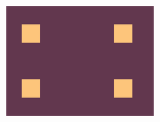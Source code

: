 
<div class="base">
  <div class="square a" ></div>
  <div class="square b" ></div>
  <div class="square c" ></div>
  <div class="square d" ></div>
</div>

<style>
  .base {
    position: absolute;
    width: 400px;
    height: 300px;
    background: #62374e;
  }
  .square {
    width: 50px;
    height: 50px;
    background: #fdc57b;
  }
  .a {
    margin-top:50px;
    margin-left:42px;
  }
  .b {
    margin-top:100px;
    margin-left:42px;
  }
  .c {
    margin-top: -50px;
    margin-left: 292px;
  }
  .d {
    margin-top: -200px;
    margin-left: 292px;
  }
</style>
